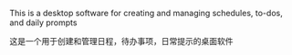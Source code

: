 This is a desktop software for creating and managing schedules, to-dos, and daily prompts

这是一个用于创建和管理日程，待办事项，日常提示的桌面软件

